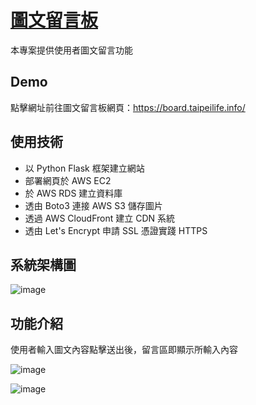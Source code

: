 # [圖文留言板](https://board.taipeilife.info/)

本專案提供使用者圖文留言功能

## Demo
點擊網址前往圖文留言板網頁：https://board.taipeilife.info/

## 使用技術
* 以 Python Flask 框架建立網站
* 部署網頁於 AWS EC2
* 於 AWS RDS 建立資料庫
* 透由 Boto3 連接 AWS S3 儲存圖片
* 透過 AWS CloudFront 建立 CDN 系統
* 透由 Let's Encrypt 申請 SSL 憑證實踐 HTTPS

## 系統架構圖
![image](https://user-images.githubusercontent.com/24973056/128723555-248d9386-98fa-4242-b41d-9841fb622563.png)

## 功能介紹
使用者輸入圖文內容點擊送出後，留言區即顯示所輸入內容

![image](https://user-images.githubusercontent.com/24973056/128659267-da0996a9-9bc6-465d-9ce4-667e9ed41dd8.png)

![image](https://user-images.githubusercontent.com/24973056/128659286-f9a4841b-ea2f-4908-a171-8f6ce212b163.png)
